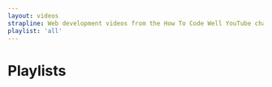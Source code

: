 ```yaml
---
layout: videos
strapline: Web development videos from the How To Code Well YouTube channel
playlist: 'all'
---
```


# Playlists